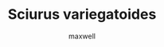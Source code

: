 ---
layout: post
author: maxwell
title: Sciurus variegatoides
description: 
tags: []
image: 
  feature: 
  credit: 
  creditlink: 
permalink: sciurus-variegatoides
---